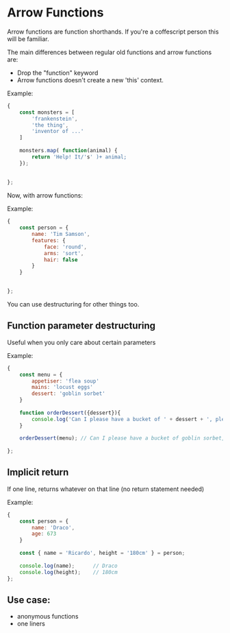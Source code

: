 
# Arrow Functions


Arrow functions are function shorthands. If you're a coffescript person this will be familiar.

The main differences between regular old functions and arrow functions are:

- Drop the "function" keyword
- Arrow functions doesn't create a new 'this' context.

Example:

```javascript
{
    const monsters = [
        'frankenstein',
        'the thing',
        'inventor of ...'
    ]
    
    monsters.map( function(animal) {
        return 'Help! It/'s' )+ animal;
    });
    
    
};
```

Now, with arrow functions:

Example:

```javascript
{
    const person = {
        name: 'Tim Samson',
        features: {
            face: 'round',
            arms: 'sort',
            hair: false
        }
    }
    

};
```

You can use destructuring for other things too.


## Function parameter destructuring

Useful when you only care about certain parameters

Example:

```javascript
{
    const menu = {
        appetiser: 'flea soup'
        mains: 'locust eggs'
        dessert: 'goblin sorbet'
    }
    
    function orderDessert({dessert}){
        console.log('Can I please have a bucket of ' + dessert + ', please?');
    }
    
    orderDessert(menu); // Can I please have a bucket of goblin sorbet, please?
    
};
```

## Implicit return

If one line, returns whatever on that line (no return statement needed)

Example:

```javascript
{
    const person = {
        name: 'Draco',
        age: 673
    }
    
    const { name = 'Ricardo', height = '180cm' } = person;
    
    console.log(name);      // Draco
    console.log(height);    // 180cm
};
```

## Use case: 

- anonymous functions 
- one liners
